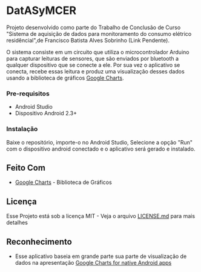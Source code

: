# DatASyMCER

Projeto desenvolvido como parte do Trabalho de Conclusão de Curso "Sistema de aquisição de dados para monitoramento do consumo elétrico residêncial",de Francisco Batista Alves Sobrinho (Link Pendente). 

O sistema consiste em um circuito que utiliza o microcontrolador Arduino para capturar leituras de sensores, que são enviados por bluetooth a qualquer dispositivo que se conecte a ele. Por sua vez o aplicativo se conecta, recebe essas leitura e produz uma visualização desses dados usando a biblioteca de gráficos [Google Charts](https://developers.google.com/chart/). 

### Pre-requisitos

* Android Studio
* Dispositivo Android 2.3+

### Instalação

Baixe o repositório, importe-o no Android Studio, Selecione a opção "Run" com o dispositivo android conectado e o aplicativo será gerado e instalado. 

## Feito Com

* [Google Charts](https://developers.google.com/chart/) - Biblioteca de Gráficos

## Licença

Esse Projeto está sob a licença MIT - Veja o arquivo [LICENSE.md](LICENSE.md) para mais detalhes

## Reconhecimento

* Esse aplicativo baseia em grande parte sua parte de visualização de dados na apresentação [Google Charts for native Android apps](https://pt.slideshare.net/ecgreb/google-charts-for-android)
